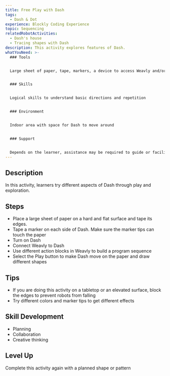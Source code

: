 ```yaml
---
title: Free Play with Dash
tags:
  - Dash & Dot
experience: Blockly Coding Experience
topic: Sequencing
relatedRobotActivities:
  - Dash's house
  - Tracing shapes with Dash
description: This activity explores features of Dash.
whatYouNeed: >-
  ### Tools


  Large sheet of paper, tape, markers, a device to access Weavly and/or Block.ly, Dash


  ### Skills


  Logical skills to understand basic directions and repetition


  ### Environment


  Indoor area with space for Dash to move around


  ### Support


  Depends on the learner, assistance may be required to guide or facilitate
---
```

## Description

In this activity, learners try different aspects of Dash through play and exploration.

## Steps

* Place a large sheet of paper on a hard and flat surface and tape its edges.
* Tape a marker on each side of Dash. Make sure the marker tips can touch the paper
* Turn on Dash
* Connect Weavly to Dash
* Use different action blocks in Weavly to build a program sequence
* Select the Play button to make Dash move on the paper and draw different shapes

## Tips

* If you are doing this activity on a tabletop or an elevated surface, block the edges to prevent robots from falling
* Try different colors and marker tips to get different effects

## Skill Development

* Planning
* Collaboration
* Creative thinking

## Level Up 

Complete this activity again with a planned shape or pattern